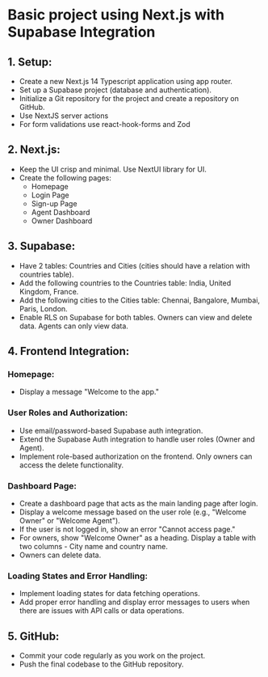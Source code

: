# Basic project using Next.js with Supabase Integration

## 1. Setup:

- Create a new Next.js 14 Typescript application using app router.
- Set up a Supabase project (database and authentication).
- Initialize a Git repository for the project and create a repository on GitHub.
- Use NextJS server actions
- For form validations use react-hook-forms and Zod

## 2. Next.js:

- Keep the UI crisp and minimal. Use NextUI library for UI.
- Create the following pages:
  - Homepage
  - Login Page
  - Sign-up Page
  - Agent Dashboard
  - Owner Dashboard

## 3. Supabase:

- Have 2 tables: Countries and Cities (cities should have a relation with countries table).
- Add the following countries to the Countries table: India, United Kingdom, France.
- Add the following cities to the Cities table: Chennai, Bangalore, Mumbai, Paris, London.
- Enable RLS on Supabase for both tables. Owners can view and delete data. Agents can only view data.

## 4. Frontend Integration:

### Homepage:

- Display a message "Welcome to the app."

### User Roles and Authorization:

- Use email/password-based Supabase auth integration.
- Extend the Supabase Auth integration to handle user roles (Owner and Agent).
- Implement role-based authorization on the frontend. Only owners can access the delete functionality.

### Dashboard Page:

- Create a dashboard page that acts as the main landing page after login.
- Display a welcome message based on the user role (e.g., "Welcome Owner" or "Welcome Agent").
- If the user is not logged in, show an error "Cannot access page."
- For owners, show "Welcome Owner" as a heading. Display a table with two columns - City name and country name.
- Owners can delete data.

### Loading States and Error Handling:

- Implement loading states for data fetching operations.
- Add proper error handling and display error messages to users when there are issues with API calls or data operations.

## 5. GitHub:

- Commit your code regularly as you work on the project.
- Push the final codebase to the GitHub repository.
